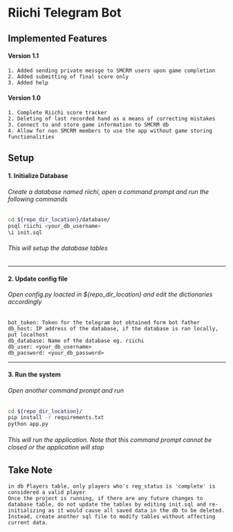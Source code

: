 # Riichi Telegram Bot

## Implemented Features

#### Version 1.1

```
1. Added sending private messge to SMCRM users upon game completion
2. Added submitting of final score only
3. Added help
```

#### Version 1.0

```
1. Complete Riichi score tracker
2. Deleting of last recorded hand as a means of correcting mistakes
3. Connect to and store game information to SMCRM db
4. Allow for non SMCRM members to use the app without game storing functionalities
```

## Setup

#### 1. Initialize Database

###### Create a database named riichi, open a command prompt and run the following commands

```sh
cd ${repo_dir_location}/database/
psql riichi <your_db_username>
\i init.sql
```

###### This will setup the database tables

---

#### 2. Update config file

###### Open config.py loacted in ${repo_dir_location} and edit the dictionaries accordingly

```
bot_token: Token for the telegram bot obtained form bot father
db_host: IP address of the database, if the database is ran locally, put localhost
db_database: Name of the database eg. riichi
db_user: <your_db_username>
db_password: <your_db_password>
```

---

#### 3. Run the system

###### Open another command prompt and run

```sh
cd ${repo_dir_location}/
pip install -r requirements.txt
python app.py
```

###### This will run the application. Note that this command prompt cannot be closed or the application will stop

## Take Note


```
in db Players table, only players who's reg_status is 'complete' is considered a valid player
Once the project is running, if there are any future changes to database table, do not update the tables by editing init.sql and re-initializing as it would cause all saved data in the db to be deleted. Instead, create another sql file to modify tables without affecting current data.
```